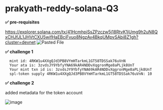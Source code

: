 # prakyath-reddy-solana-Q3

**✅ pre-requisites** 

https://explorer.solana.com/tx/41HcmhpjSsZPzczw5j18RtvK1jUmg9h2uN8QxCHJfJL1JHVtCXU5wifHaEBciFvuo8NgzAv4BkqUMpvSAbi8Z1gh?cluster=devnet
![Pasted File](https://github.com/Web3-Builders-Alliance/prakyath-reddy-solana-Q3/assets/40018628/e6f2bd35-ec52-4b48-b15d-c9b880d6492a)

**✅ challenge 1**
```
  mint id: 4RKW1u4XXgQJd3PB8VYmHTarkmL1GT58TDSSak76uVnN
  Your ata is: 3zvdsJY9YbfyYNA69kAR4NDDvXqgronMge8aPLjk8UnT
  Your mint txn id is: 3zvdsJY9YbfyYNA69kAR4NDDvXqgronMge8aPLjk8UnT
  spl-token supply 4RKW1u4XXgQJd3PB8VYmHTarkmL1GT58TDSSak76uVnN: 10
```

**✅ challenge 2** 

added metadata for the token account

![image](https://github.com/Web3-Builders-Alliance/prakyath-reddy-solana-Q3/assets/40018628/fadb757d-972e-479e-a57b-7de7f7e15a2e)
